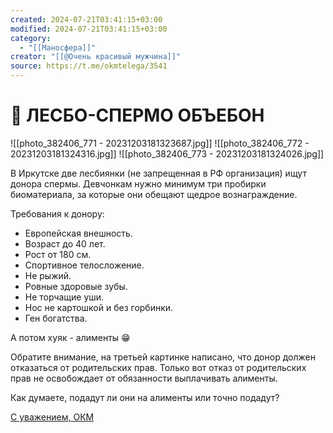 ```yaml
---
created: 2024-07-21T03:41:15+03:00
modified: 2024-07-21T03:41:15+03:00
category:
  - "[[Маносфера]]"
creator: "[[@Очень красивый мужчина]]"
source: https://t.me/okmtelega/3541
---
```


# 📢 ЛЕСБО-СПЕРМО ОБЪЕБОН

![[photo_382406_771 - 20231203181323687.jpg]]
![[photo_382406_772 - 20231203181324316.jpg]]
![[photo_382406_773 - 20231203181324026.jpg]]

В Иркутске две лесбиянки (не запрещенная в РФ организация) ищут донора спермы. Девчонкам нужно минимум три пробирки биоматериала, за которые они обещают щедрое вознаграждение.

Требования к донору:  
- Европейская внешность.
- Возраст до 40 лет. 
- Рост от 180 см. 
- Спортивное телосложение.
- Не рыжий. 
- Ровные здоровые зубы. 
- Не торчащие уши. 
- Нос не картошкой и без горбинки. 
- Ген богатства. 

А потом хуяк - алименты 😁

Обратите внимание, на третьей картинке написано, что донор должен отказаться от родительских прав. Только вот отказ от родительских прав не освобождает от обязанности выплачивать алименты.  

Как думаете, подадут ли они на алименты или точно подадут?

[С уважением, ОКМ](https://t.me/okmtelega)
